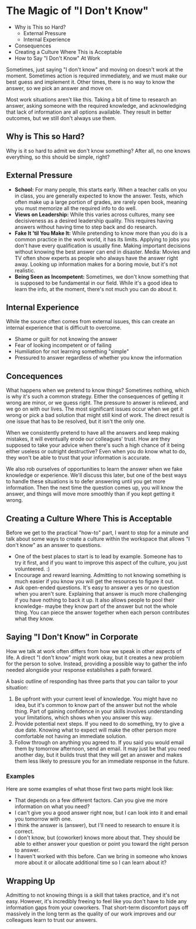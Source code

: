 # The Magic of "I Don't Know"

- Why is This so Hard?
  - External Pressure
  - Internal Experience
- Consequences
- Creating a Culture Where This is Acceptable
- How to Say "I Don't Know" At Work

Sometimes, just saying "I don't know" and moving on doesn't work at the moment. Sometimes action is required immediately, and we must make our best guess and implement it. Other times, there is no way to know the answer, so we pick an answer and move on.

Most work situations aren't like this. Taking a bit of time to research an answer, asking someone with the required knowledge, and acknowledging that lack of information are all options available. They result in better outcomes, but we still don't always use them.

## Why is This so Hard?

Why is it so hard to admit we don't know something? After all, no one knows everything, so this should be simple, right? 

## External Pressure

- **School:** For many people, this starts early. When a teacher calls on you in class, you are generally expected to know the answer. Tests, which often make up a large portion of grades, are rarely open book, meaning you must memorize all the required info to do well.
- **Views on Leadership:** While this varies across cultures, many see decisiveness as a desired leadership quality. This requires having answers without having time to step back and do research.
- **Fake It 'til You Make It:** While pretending to know more than you do is a common practice in the work world, it has its limits. Applying to jobs you don't have every qualification is usually fine. Making important decisions without knowing the best answer can end in disaster.
Media: Movies and TV often show experts as people who always have the answer right away. Looking up information makes for a boring movie, but it's not realistic.
- **Being Seen as Incompetent:** Sometimes, we don't know something that is supposed to be fundamental in our field. While it's a good idea to learn the info, at the moment, there's not much you can do about it.

## Internal Experience

While the source often comes from external issues, this can create an internal experience that is difficult to overcome.

- Shame or guilt for not knowing the answer
- Fear of looking incompetent or of failing
- Humiliation for not learning something "simple"
- Pressured to answer regardless of whether you know the information

## Concequences

What happens when we pretend to know things? Sometimes nothing, which is why it's such a common strategy. Either the consequences of getting it wrong are minor, or we guess right. The pressure to answer is relieved, and we go on with our lives. The most significant issues occur when we get it wrong or pick a bad solution that might still kind of work. The direct result is one issue that has to be resolved, but it isn't the only one.

When we consistently pretend to have all the answers and keep making mistakes, it will eventually erode our colleagues' trust. How are they supposed to take your advice when there's such a high chance of it being either useless or outright destructive? Even when you do know what to do, they won't be able to trust that your information is accurate.

We also rob ourselves of opportunities to learn the answer when we fake knowledge or experience. We'll discuss this later, but one of the best ways to handle these situations is to defer answering until you get more information. Then the next time the question comes up, you will know the answer, and things will move more smoothly than if you kept getting it wrong.

## Creating a Culture Where This is Acceptable

Before we get to the practical "how-to" part, I want to stop for a minute and talk about some ways to create a culture within the workspace that allows "I don't know" as an answer to questions.

- One of the best places to start is to lead by example. Someone has to try it first, and if you want to improve this aspect of the culture, you just volunteered. :)
- Encourage and reward learning. Admitting to not knowing something is much easier if you know you will get the resources to figure it out.
- Ask open-ended questions. It's easy to answer a yes or no question when you aren't sure. Explaining that answer is much more challenging if you have nothing to back it up. It also allows people to pool their knowledge- maybe they know part of the answer but not the whole thing. You can piece the answer together when each person contributes what they know.

## Saying "I Don't Know" in Corporate

How we talk at work often differs from how we speak in other aspects of life. A direct "I don't know" might work okay, but it creates a new problem for the person to solve. Instead, providing a possible way to gather the info needed alongside your response establishes a path forward.

A basic outline of responding has three parts that you can tailor to your situation:

1. Be upfront with your current level of knowledge. You might have no idea, but it's common to know part of the answer but not the whole thing. Part of gaining confidence in your skills involves understanding your limitations, which shows when you answer this way.
2. Provide potential next steps. If you need to do something, try to give a due date. Knowing what to expect will make the other person more comfortable not having an immediate solution.
3. Follow through on anything you agreed to. If you said you would email them by tomorrow afternoon, send an email. It may just be that you need another day, but it builds trust that they will get an answer and makes them less likely to pressure you for an immediate response in the future.

### Examples

Here are some examples of what those first two parts might look like:

- That depends on a few different factors. Can you give me more information on what you need?
- I can't give you a good answer right now, but I can look into it and email you tomorrow with one.
- I think the answer is (answer), but I'll need to research to ensure it is correct.
- I don't know, but (coworker) knows more about that. They should be able to either answer your question or point you toward the right person to answer.
- I haven't worked with this before. Can we bring in someone who knows more about it or allocate additional time so I can learn about it?

## Wrapping Up

Admitting to not knowing things is a skill that takes practice, and it's not easy. However, it's incredibly freeing to feel like you don't have to hide any information gaps from your coworkers. That short-term discomfort pays off massively in the long term as the quality of our work improves and our colleagues learn to trust our answers. 